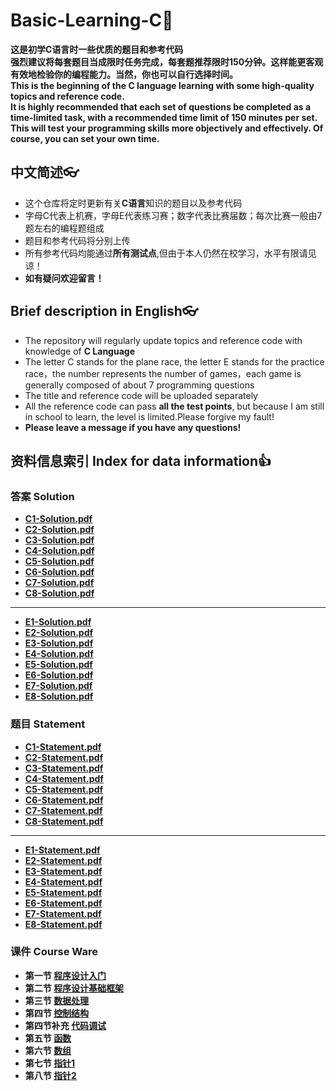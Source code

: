 # Basic-Learning-C🧾
**这是初学C语言时一些优质的题目和参考代码**  
**强烈建议将每套题目当成限时任务完成，每套题推荐限时150分钟。这样能更客观有效地检验你的编程能力。当然，你也可以自行选择时间。**  
**This is the beginning of the C language learning with some high-quality topics and reference code.**  
**It is highly recommended that each set of questions be completed as a time-limited task, with a recommended time limit of 150 minutes per set. This will test your programming skills more objectively and effectively. Of course, you can set your own time.**  
## 中文简述👓
* 这个仓库将定时更新有关**C语言**知识的题目以及参考代码  
* 字母C代表上机赛，字母E代表练习赛；数字代表比赛届数；每次比赛一般由7题左右的编程题组成  
* 题目和参考代码将分别上传  
* 所有参考代码均能通过**所有测试点**,但由于本人仍然在校学习，水平有限请见谅！  
* **如有疑问欢迎留言！**  

## Brief description in English👓
* The repository will regularly update topics and reference code with knowledge of **C Language** 
* The letter C stands for the plane race, the letter E stands for the practice race，the number represents the number of games，each game is generally composed of about 7 programming questions
* The title and reference code will be uploaded separately  
* All the reference code can pass **all the test points**, but because I am still in school to learn, the level is limited.Please forgive my fault! 
* **Please leave a message if you have any questions!**  

## 资料信息索引 Index for data information👍
### 答案 Solution
* **[C1-Solution.pdf](https://github.com/MossDream/Basic-Learning-C/blob/main/C1-Solution.pdf)** 
* **[C2-Solution.pdf](https://github.com/MossDream/Basic-Learning-C/blob/main/C2-Solution.pdf)**
* **[C3-Solution.pdf](https://github.com/MossDream/Basic-Learning-C/blob/main/C3-Solution.pdf)** 
* **[C4-Solution.pdf](https://github.com/MossDream/Basic-Learning-C/blob/main/C4-Solution.pdf)** 
* **[C5-Solution.pdf](https://github.com/MossDream/Basic-Learning-C/blob/main/C5-Solution.pdf)**
* **[C6-Solution.pdf](https://github.com/MossDream/Basic-Learning-C/blob/main/C6-Solution.pdf)**
* **[C7-Solution.pdf](https://github.com/MossDream/Basic-Learning-C/blob/main/C7-Solution.pdf)**
* **[C8-Solution.pdf](https://github.com/MossDream/Basic-Learning-C/blob/main/C8-Solution.pdf)**
---
* **[E1-Solution.pdf](https://github.com/MossDream/Basic-Learning-C/blob/main/E1-Solution-v5.pdf)**
* **[E2-Solution.pdf](https://github.com/MossDream/Basic-Learning-C/blob/main/E2-Solution.pdf)**
* **[E3-Solution.pdf](https://github.com/MossDream/Basic-Learning-C/blob/main/E3-Solution.pdf)**
* **[E4-Solution.pdf](https://github.com/MossDream/Basic-Learning-C/blob/main/E4-Solution.pdf)**
* **[E5-Solution.pdf](https://github.com/MossDream/Basic-Learning-C/blob/main/E5-Solution.pdf)**
* **[E6-Solution.pdf](https://github.com/MossDream/Basic-Learning-C/blob/main/E6-Solution.pdf)**
* **[E7-Solution.pdf](https://github.com/MossDream/Basic-Learning-C/blob/main/E7-Solution.pdf)**
* **[E8-Solution.pdf](https://github.com/MossDream/Basic-Learning-C/blob/main/E8-Solution.pdf)**
### 题目 Statement
* **[C1-Statement.pdf](https://github.com/MossDream/Basic-Learning-C/blob/main/C1-Statement.pdf)** 
* **[C2-Statement.pdf](https://github.com/MossDream/Basic-Learning-C/blob/main/C2-Statement.pdf)**
* **[C3-Statement.pdf](https://github.com/MossDream/Basic-Learning-C/blob/main/C3-Statement.pdf)** 
* **[C4-Statement.pdf](https://github.com/MossDream/Basic-Learning-C/blob/main/C4-Statement.pdf)**
* **[C5-Statement.pdf](https://github.com/MossDream/Basic-Learning-C/blob/main/C5-Statement.pdf)**
* **[C6-Statement.pdf](https://github.com/MossDream/Basic-Learning-C/blob/main/C6-Statement.pdf)**
* **[C7-Statement.pdf](https://github.com/MossDream/Basic-Learning-C/blob/main/C7-Statement.pdf)**
* **[C8-Statement.pdf](https://github.com/MossDream/Basic-Learning-C/blob/main/C8-Statement.pdf)**
---
* **[E1-Statement.pdf](https://github.com/MossDream/Basic-Learning-C/blob/main/E1-Statement-v2.pdf)**
* **[E2-Statement.pdf](https://github.com/MossDream/Basic-Learning-C/blob/main/E2-Statement.pdf)**
* **[E3-Statement.pdf](https://github.com/MossDream/Basic-Learning-C/blob/main/E3-Statement.pdf)**
* **[E4-Statement.pdf](https://github.com/MossDream/Basic-Learning-C/blob/main/E4-Statement.pdf)**
* **[E5-Statement.pdf](https://github.com/MossDream/Basic-Learning-C/blob/main/E5-Statement.pdf)**
* **[E6-Statement.pdf](https://github.com/MossDream/Basic-Learning-C/blob/main/E6-Statement.pdf)**
* **[E7-Statement.pdf](https://github.com/MossDream/Basic-Learning-C/blob/main/E7-Statement.pdf)**
* **[E8-Statement.pdf](https://github.com/MossDream/Basic-Learning-C/blob/main/E8-Statement.pdf)**
### 课件 Course Ware
* **第一节 [程序设计入门](https://github.com/MossDream/Basic-Learning-C/blob/main/Course%20Ware/C01-%E7%A8%8B%E5%BA%8F%E8%AE%BE%E8%AE%A1%E5%BC%95%E8%A8%80.pdf)**
* **第二节 [程序设计基础框架](https://github.com/MossDream/Basic-Learning-C/blob/main/Course%20Ware/C02-%E5%9F%BA%E7%A1%80%E6%A1%86%E6%9E%B6.pdf)**
* **第三节 [数据处理](https://github.com/MossDream/Basic-Learning-C/blob/main/Course%20Ware/C03-%E6%95%B0%E6%8D%AE%E5%A4%84%E7%90%86.pdf)**
* **第四节 [控制结构](https://github.com/MossDream/Basic-Learning-C/blob/main/Course%20Ware/C04-%E6%8E%A7%E5%88%B6%E7%BB%93%E6%9E%84-thbin.pdf)**
* **第四节补充 [代码调试](https://github.com/MossDream/Basic-Learning-C/blob/main/Course%20Ware/C04-%E8%A1%A5%E5%85%85-%E4%BB%A3%E7%A0%81%E8%B0%83%E8%AF%95%E5%88%9D%E6%AD%A5-thbin.pdf)**
* **第五节 [函数](https://github.com/MossDream/Basic-Learning-C/blob/main/Course%20Ware/C05-%E5%87%BD%E6%95%B0-thbin.pdf)**
* **第六节 [数组](https://github.com/MossDream/Basic-Learning-C/blob/main/Course%20Ware/C06-%E6%95%B0%E7%BB%84-thbin.pdf)**
* **第七节 [指针1](https://github.com/MossDream/Basic-Learning-C/blob/main/Course%20Ware/C07-%E6%8C%87%E9%92%881-thbin.pdf)**
* **第八节 [指针2](https://github.com/MossDream/Basic-Learning-C/blob/main/Course%20Ware/C08-%E6%8C%87%E9%92%882-thbin.pdf)**
